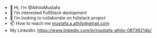- 👋 Hi, I’m @AlhiloMustafa
- 👀 I’m interested FullStack devlopment
- 💞️ I’m looking to collaborate on fullstack project
- 📫 How to reach me mustafa.a.alhilo@gmail.com
- My LinkedIn: https://www.linkedin.com/in/mustafa-alhilo-08736214b/

<!---
AlhiloMustafa/AlhiloMustafa is a ✨ special ✨ repository because its `README.md` (this file) appears on your GitHub profile.
You can click the Preview link to take a look at your changes.
--->
